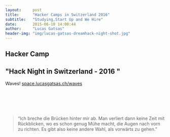 ```yaml
---
layout:     post
title:      "Hacker Camps in Switzerland 2016"
subtitle:   "Studying,Start Up and We Hire"
date:       2015-06-10 14:00:44
author:     "Lucas Gatsas"
header-img: "img/lucas-gatsas-dreamhack-night-shot.jpg"
---
```

<h2 class="section-heading">Hacker Camp</h2>
<h2 class="section-heading">"Hack Night in Switzerland - 2016 "</h2>



Waves!
<a href="http://space.lucasgatsas.ch/waves">space.lucasgatsas.ch/waves</a>

<br><br>


<br>
<blockquote>
“Ich breche die Brücken hinter mir ab. Man verliert dann keine Zeit mit Rückblicken, wo es schon genug Mühe macht, die Augen nach vorn zu richten. Es gibt also keine andere Wahl, als vorwärts zu gehen.” 
</blockquote>

